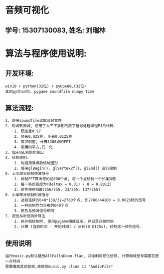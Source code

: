 # 音频可视化 
## 学号: 15307130083, 姓名: 刘瑞林
# 算法与程序使用说明:
## 开发环境: 
    win10 + python(32位) + pyOpenGL(32位)
    其他python包: pygame soundfile numpy time
## 算法流程:
    1. 使用soundfile读取音频文件
    2. 时域转频域, 使用了大三下学期的数字信号处理课程PJ的代码.
        1. 预加重0.97
        2. 帧长0.025秒, 步长0.0125秒
        3. 取汉明窗, 计算1200点的FFT
        4. 取模的平方,归一化
    3. OpenGL初始化窗口
    4. 绘制说明:
        1. 均适用浮点数绘制图形
        2. 使用glBegin(), glVertex2f(), glEnd() 进行绘制
    5. 上半部分绘制频域信号
        1. 绘制FFT算出来的前600个点, 每一个点绘制一个长条矩形
        2. 每一条的宽度为(deltax = 0.01) / 8 = 0.00125
        3. 颜色使用RGB(156/255, 33/255, 137/255)
    6. 小半部分绘制时域信号
        1. 选取连续的640*138/32=2760个点, 即2760/44100 = 0.0625秒的信号
        2. 一共绘制均匀分布的640个点
        3. 颜色与频域信号相同
    7. 视觉与听觉同步算法
        1. 在开始绘制时, 使用pygame播放音乐, 并记录开始时间
        2. 计算 (当前时间 - 开始时间) / 步长(0.0125s), 绘制这一帧的信号.
## 使用说明
    运行music.py默认播放AllFallsDown.flac, 并绘制可视化信号, 计算频域信号需要花费一点时间.
    需要播放其他音频,请修改music.py :line 11 "AudioFile"